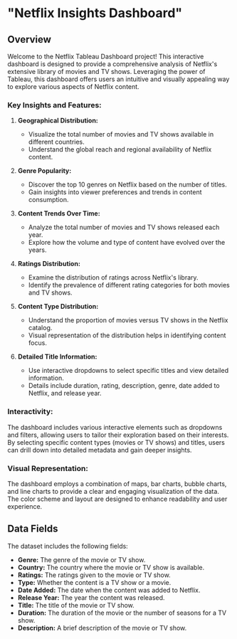 # **"Netflix Insights Dashboard"**

## Overview
Welcome to the Netflix Tableau Dashboard project! This interactive dashboard is designed to provide a comprehensive analysis of Netflix's extensive library of movies and TV shows. Leveraging the power of Tableau, this dashboard offers users an intuitive and visually appealing way to explore various aspects of Netflix content.

### Key Insights and Features:
1. **Geographical Distribution:**
   - Visualize the total number of movies and TV shows available in different countries.
   - Understand the global reach and regional availability of Netflix content.

2. **Genre Popularity:**
   - Discover the top 10 genres on Netflix based on the number of titles.
   - Gain insights into viewer preferences and trends in content consumption.

3. **Content Trends Over Time:**
   - Analyze the total number of movies and TV shows released each year.
   - Explore how the volume and type of content have evolved over the years.

4. **Ratings Distribution:**
   - Examine the distribution of ratings across Netflix's library.
   - Identify the prevalence of different rating categories for both movies and TV shows.

5. **Content Type Distribution:**
   - Understand the proportion of movies versus TV shows in the Netflix catalog.
   - Visual representation of the distribution helps in identifying content focus.

6. **Detailed Title Information:**
   - Use interactive dropdowns to select specific titles and view detailed information.
   - Details include duration, rating, description, genre, date added to Netflix, and release year.

### Interactivity:
The dashboard includes various interactive elements such as dropdowns and filters, allowing users to tailor their exploration based on their interests. By selecting specific content types (movies or TV shows) and titles, users can drill down into detailed metadata and gain deeper insights.

### Visual Representation:
The dashboard employs a combination of maps, bar charts, bubble charts, and line charts to provide a clear and engaging visualization of the data. The color scheme and layout are designed to enhance readability and user experience.

## Data Fields
The dataset includes the following fields:
- **Genre:** The genre of the movie or TV show.
- **Country:** The country where the movie or TV show is available.
- **Ratings:** The ratings given to the movie or TV show.
- **Type:** Whether the content is a TV show or a movie.
- **Date Added:** The date when the content was added to Netflix.
- **Release Year:** The year the content was released.
- **Title:** The title of the movie or TV show.
- **Duration:** The duration of the movie or the number of seasons for a TV show.
- **Description:** A brief description of the movie or TV show.
